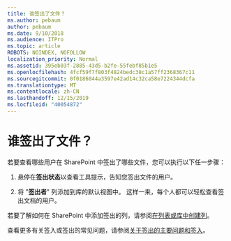 ```yaml
---
title: 谁签出了文件？
ms.author: pebaum
author: pebaum
ms.date: 9/10/2018
ms.audience: ITPro
ms.topic: article
ROBOTS: NOINDEX, NOFOLLOW
localization_priority: Normal
ms.assetid: 395eb03f-2885-43d5-b2fe-55febf85b1e5
ms.openlocfilehash: 4fcf59f7f803f4824bedc38c1a57ff2368367c11
ms.sourcegitcommit: 0f0186044a3597e42ad14c32ca58e7224344dcfa
ms.translationtype: MT
ms.contentlocale: zh-CN
ms.lasthandoff: 12/15/2019
ms.locfileid: "40054872"
---
```

# <a name="who-has-a-file-checked-out"></a>谁签出了文件？

若要查看哪些用户在 SharePoint 中签出了哪些文件，您可以执行以下任一步骤：
  
1. 悬停在**签出状态**以查看工具提示，告知您签出文件的用户。 
    
2. 将 "**签出者**" 列添加到库的默认视图中。 这样一来，每个人都可以轻松查看签出文档的用户。 
    
若要了解如何在 SharePoint 中添加签出的列，请参阅[在列表或库中创建列](https://go.microsoft.com/fwlink/?linkid=2019591)。 
  
查看更多有关签入或签出的常见问题，请参阅[关于签出的主要问题和签入](https://go.microsoft.com/fwlink/?linkid=2018786)。
  

